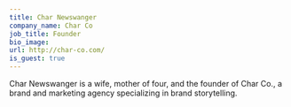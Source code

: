 ```yaml
---
title: Char Newswanger
company_name: Char Co
job_title: Founder
bio_image:
url: http://char-co.com/
is_guest: true
---
```


Char Newswanger is a wife, mother of four, and the founder of Char Co., a brand and marketing agency specializing in brand storytelling.
